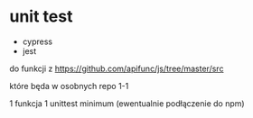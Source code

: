 # unit test

+ cypress
+ jest

do funkcji z
https://github.com/apifunc/js/tree/master/src

które będa w osobnych repo
1-1

1 funkcja
1 unittest minimum
(ewentualnie podłączenie do npm)
